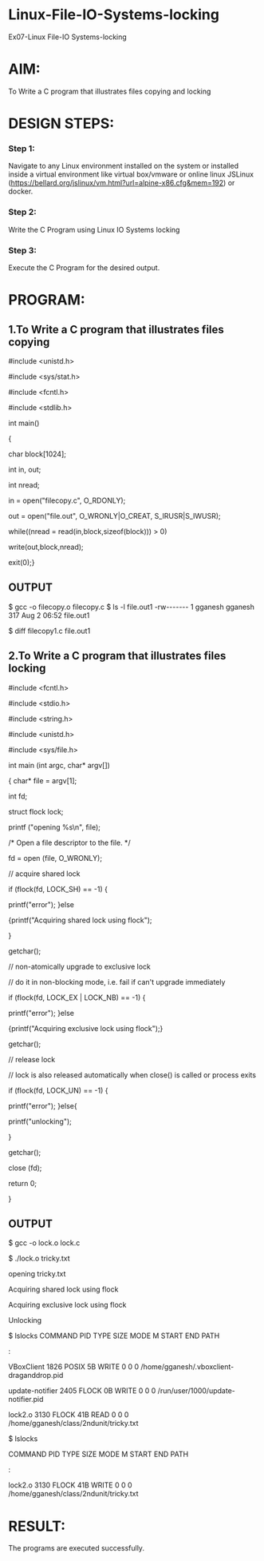 # Linux-File-IO-Systems-locking
Ex07-Linux File-IO Systems-locking
# AIM:
To Write a C program that illustrates files copying and locking

# DESIGN STEPS:

### Step 1:

Navigate to any Linux environment installed on the system or installed inside a virtual environment like virtual box/vmware or online linux JSLinux (https://bellard.org/jslinux/vm.html?url=alpine-x86.cfg&mem=192) or docker.

### Step 2:

Write the C Program using Linux IO Systems locking

### Step 3:

Execute the C Program for the desired output. 

# PROGRAM:

## 1.To Write a C program that illustrates files copying 
#include <unistd.h>

#include <sys/stat.h>

#include <fcntl.h>

#include <stdlib.h>

int main()

{

char block[1024];

int in, out;

int nread;

in = open("filecopy.c", O_RDONLY);

out = open("file.out", O_WRONLY|O_CREAT, S_IRUSR|S_IWUSR);

while((nread = read(in,block,sizeof(block))) > 0)

write(out,block,nread);

exit(0);}

## OUTPUT

$ gcc -o filecopy.o filecopy.c $ ls -l file.out1 -rw------- 1 gganesh gganesh 317 Aug 2 06:52 file.out1

$ diff filecopy1.c file.out1

## 2.To Write a C program that illustrates files locking

#include <fcntl.h>

#include <stdio.h>

#include <string.h>

#include <unistd.h>

#include <sys/file.h>

int main (int argc, char* argv[])

{ char* file = argv[1];

int fd;

struct flock lock;

printf ("opening %s\n", file);

/* Open a file descriptor to the file. */

fd = open (file, O_WRONLY);

// acquire shared lock

if (flock(fd, LOCK_SH) == -1) {

printf("error"); }else

{printf("Acquiring shared lock using flock");

}

getchar();

// non-atomically upgrade to exclusive lock

// do it in non-blocking mode, i.e. fail if can't upgrade immediately

if (flock(fd, LOCK_EX | LOCK_NB) == -1) {

printf("error"); }else

{printf("Acquiring exclusive lock using flock");}

getchar();

// release lock

// lock is also released automatically when close() is called or process exits

if (flock(fd, LOCK_UN) == -1) {

printf("error"); }else{

printf("unlocking");

}

getchar();

close (fd);

return 0;

}

## OUTPUT

$ gcc -o lock.o lock.c

$ ./lock.o tricky.txt

opening tricky.txt

Acquiring shared lock using flock

Acquiring exclusive lock using flock

Unlocking

$ lslocks COMMAND PID TYPE SIZE MODE M START END PATH

:

VBoxClient 1826 POSIX 5B WRITE 0 0 0 /home/gganesh/.vboxclient-draganddrop.pid

update-notifier 2405 FLOCK 0B WRITE 0 0 0 /run/user/1000/update-notifier.pid

lock2.o 3130 FLOCK 41B READ 0 0 0 /home/gganesh/class/2ndunit/tricky.txt

$ lslocks

COMMAND PID TYPE SIZE MODE M START END PATH

:

lock2.o 3130 FLOCK 41B WRITE 0 0 0 /home/gganesh/class/2ndunit/tricky.txt

# RESULT:
The programs are executed successfully.
